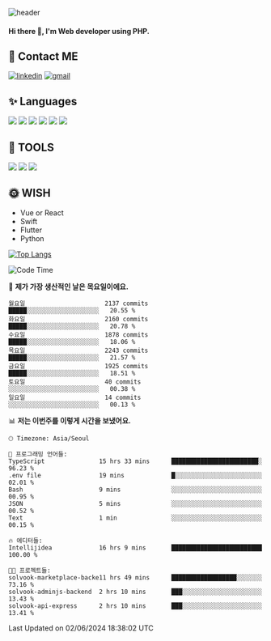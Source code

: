 ![header](https://capsule-render.vercel.app/api?type=waving&color=auto&height=300&section=header&text=Elin&fontSize=90&animation=twinkling)

#### Hi there 👋, I'm <b>Web developer</b> using PHP. ####

<!--
- 🔭 I’m currently working on Uniwill
- 🌱 I’m currently learning Vue or React or Python.
-->

<!---#### I am PHP developer --->

## 💌 Contact ME ###
[<img src='https://img.shields.io/badge/-EunjiKo-%230A66C2?style=flat-square&logo=LinkedIn&logoColor=white' alt='linkedin'>](https://www.linkedin.com/in/https://www.linkedin.com/in/eunji-ko-00a907164//)  [<img src='https://img.shields.io/badge/-einee214%40gmail.com-%23EA4335?style=flat-square&logo=Gmail&logoColor=white' alt='gmail'>](einee214@gmail.com)  


## ✨ Languages
<img src='https://img.shields.io/badge/-PHP-%23777BB4?style=for-the-badge&logo=PHP&logoColor=white'> <img src='https://img.shields.io/badge/-Laravel-%23FF2D20?style=for-the-badge&logo=Laravel&logoColor=white'> <img src='https://img.shields.io/badge/Jquery-%230769AD?style=for-the-badge&logo=Jquery&logoColor=white'> <img src='https://img.shields.io/badge/CSS3-%231572B6?style=for-the-badge&logo=CSS3&logoColor=white'> <img src='https://img.shields.io/badge/Bootstrap-%237952B3?style=for-the-badge&logo=Bootstrap&logoColor=white' > <img src='https://img.shields.io/badge/MySQL-%234479A1?style=for-the-badge&logo=MySQL&logoColor=white' >

## 🌷 TOOLS
<img src='https://img.shields.io/badge/PHPSTORM-%23000000?style=for-the-badge&logo=PhpStorm&logoColor=white' > <img src='https://img.shields.io/badge/GitLab-%23FCA121?style=for-the-badge&logo=GitLab&logoColor=white' > <img src='https://img.shields.io/badge/GitHub-%23181717?style=for-the-badge&logo=GitHub&logoColor=white'>


## 🌞 WISH
- Vue or React
- Swift
- Flutter
- Python


[![Top Langs](https://github-readme-stats.vercel.app/api/top-langs/?username=ein214&layout=compact)](https://github.com/anuraghazra/github-readme-stats)

<!--START_SECTION:waka-->
![Code Time](http://img.shields.io/badge/Code%20Time-3%2C538%20hrs%2034%20mins-blue)

📅 **제가 가장 생산적인 날은 목요일이에요.** 

```text
월요일                      2137 commits        █████░░░░░░░░░░░░░░░░░░░░   20.55 % 
화요일                      2160 commits        █████░░░░░░░░░░░░░░░░░░░░   20.78 % 
수요일                      1878 commits        █████░░░░░░░░░░░░░░░░░░░░   18.06 % 
목요일                      2243 commits        █████░░░░░░░░░░░░░░░░░░░░   21.57 % 
금요일                      1925 commits        █████░░░░░░░░░░░░░░░░░░░░   18.51 % 
토요일                      40 commits          ░░░░░░░░░░░░░░░░░░░░░░░░░   00.38 % 
일요일                      14 commits          ░░░░░░░░░░░░░░░░░░░░░░░░░   00.13 % 
```


📊 **저는 이번주를 이렇게 시간을 보냈어요.** 

```text
🕑︎ Timezone: Asia/Seoul

💬 프로그래밍 언어들: 
TypeScript               15 hrs 33 mins      ████████████████████████░   96.23 % 
.env file                19 mins             █░░░░░░░░░░░░░░░░░░░░░░░░   02.01 % 
Bash                     9 mins              ░░░░░░░░░░░░░░░░░░░░░░░░░   00.95 % 
JSON                     5 mins              ░░░░░░░░░░░░░░░░░░░░░░░░░   00.52 % 
Text                     1 min               ░░░░░░░░░░░░░░░░░░░░░░░░░   00.15 % 

🔥 에디터들: 
Intellijidea             16 hrs 9 mins       █████████████████████████   100.00 % 

🐱‍💻 프로젝트들: 
solvook-marketplace-backe11 hrs 49 mins      ██████████████████░░░░░░░   73.16 % 
solvook-adminjs-backend  2 hrs 10 mins       ███░░░░░░░░░░░░░░░░░░░░░░   13.43 % 
solvook-api-express      2 hrs 10 mins       ███░░░░░░░░░░░░░░░░░░░░░░   13.41 % 
```


 Last Updated on 02/06/2024 18:38:02 UTC
<!--END_SECTION:waka-->

<!---![GitHub stats](https://github-readme-stats.vercel.app/api?username=ein214&show_icons=true&theme=dracula)  --->




